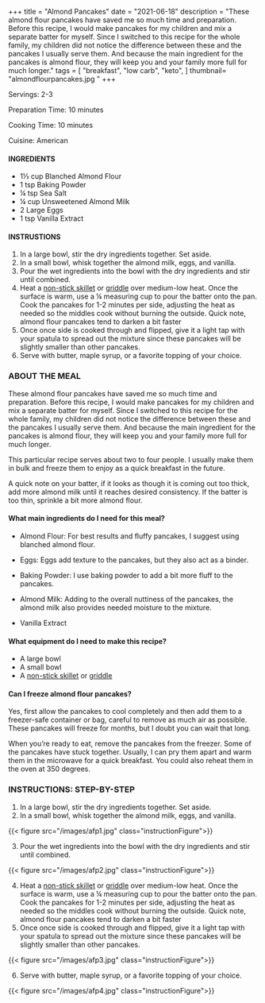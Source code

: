 
+++
title = "Almond Pancakes"
date = "2021-06-18"
description = "These almond flour pancakes have saved me so much time and preparation. Before this recipe, I would make pancakes for my children and mix a separate batter for myself. Since I switched to this recipe for the whole family, my children did not notice the difference between these and the pancakes I usually serve them. And because the main ingredient for the pancakes is almond flour, they will keep you and your family more full for much longer."
tags = [
    "breakfast",
    "low carb",
    "keto",
]
thumbnail= "almondflourpancakes.jpg "
+++

Servings: 2-3 <!--more-->

Preparation Time: 10 minutes 

Cooking Time: 10 minutes 

Cuisine: American 

#### INGREDIENTS 

* 1⅓ cup Blanched Almond Flour
* 1 tsp Baking Powder
* ¼ tsp Sea Salt
* ¼ cup Unsweetened Almond Milk
* 2 Large Eggs
* 1 tsp Vanilla Extract 
  
#### INSTRUSTIONS

1. In a large bowl, stir the dry ingredients together. Set aside. 
2. In a small bowl, whisk together the almond milk, eggs, and vanilla.
3. Pour the wet ingredients into the bowl with the dry ingredients and stir until combined. 
4. Heat a [non-stick skillet](https://amzn.to/3xy2Mkd) or [griddle](https://amzn.to/3vFthD9) over medium-low heat. Once the surface is warm, use a ¼ measuring cup to pour the batter onto the pan. Cook the pancakes for 1-2 minutes per side, adjusting the heat as needed so the middles cook without burning the outside. Quick note, almond flour pancakes tend to darken a bit faster 
5. Once once side is cooked through and flipped, give it a light tap with your spatula to spread out the mixture since these pancakes will be slightly smaller than other pancakes. 
6. Serve with butter, maple syrup, or a favorite topping of your choice.

### ABOUT THE MEAL

These almond flour pancakes have saved me so much time and preparation. Before this recipe, I would make pancakes for my children and mix a separate batter for myself. Since I switched to this recipe for the whole family, my children did not notice the difference between these and the pancakes I usually serve them. And because the main ingredient for the pancakes is almond flour, they will keep you and your family more full for much longer. 

This particular recipe serves about two to four people. I usually make them in bulk and freeze them to enjoy as a quick breakfast in the future. 

A quick note on your batter, if it looks as though it is coming out too thick, add more almond milk until it reaches desired consistency. If the batter is too thin, sprinkle a bit more almond flour. 

#### What main ingredients do I need for this meal?

* Almond Flour: For best results and fluffy pancakes, I suggest using blanched almond flour.

* Eggs: Eggs add texture to the pancakes, but they also act as a binder.  

* Baking Powder: I use baking powder to add a bit more fluff to the pancakes.  

* Almond Milk: Adding to the overall nuttiness of the pancakes, the almond milk also provides needed moisture to the mixture.  

* Vanilla Extract

#### What equipment do I need to make this recipe?

* A large bowl 
* A small bowl 
* A [non-stick skillet](https://amzn.to/3xy2Mkd) or [griddle](https://amzn.to/3vFthD9) 

#### Can I freeze almond flour pancakes?

Yes, first allow the pancakes to cool completely and then add them to a freezer-safe container or bag, careful to remove as much air as possible. These pancakes will freeze for months, but I doubt you can wait that long. 

When you’re ready to eat, remove the pancakes from the freezer. Some of the pancakes have stuck together. Usually, I can pry them apart and warm them in the microwave for a quick breakfast. You could also reheat them in the oven at 350 degrees. 

### INSTRUCTIONS: STEP-BY-STEP 

1. In a large bowl, stir the dry ingredients together. Set aside. 
2. In a small bowl, whisk together the almond milk, eggs, and vanilla.

{{< figure src="/images/afp1.jpg" class="instructionFigure">}}

3. Pour the wet ingredients into the bowl with the dry ingredients and stir until combined. 

{{< figure src="/images/afp2.jpg" class="instructionFigure">}}

4. Heat a [non-stick skillet](https://amzn.to/3xy2Mkd) or [griddle](https://amzn.to/3vFthD9) over medium-low heat. Once the surface is warm, use a ¼ measuring cup to pour the batter onto the pan. Cook the pancakes for 1-2 minutes per side, adjusting the heat as needed so the middles cook without burning the outside. Quick note, almond flour pancakes tend to darken a bit faster 
5. Once once side is cooked through and flipped, give it a light tap with your spatula to spread out the mixture since these pancakes will be slightly smaller than other pancakes. 

{{< figure src="/images/afp3.jpg" class="instructionFigure">}}

6. Serve with butter, maple syrup, or a favorite topping of your choice.

{{< figure src="/images/afp4.jpg" class="instructionFigure">}}
